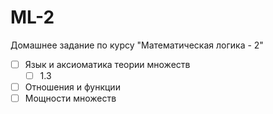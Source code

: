 ML-2
====

Домашнее задание по курсу "Математическая логика - 2"
- [ ] Язык и аксиоматика теории множеств
	- [ ] 1.3
- [ ] Отношения и функции
- [ ] Мощности множеств
